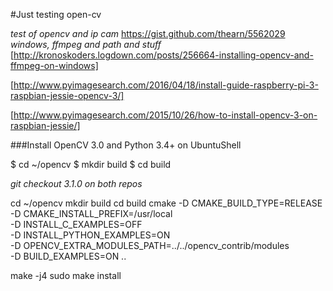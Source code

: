 #Just testing open-cv

*test of opencv and ip cam*
https://gist.github.com/thearn/5562029
*windows, ffmpeg and path and stuff*
[http://kronoskoders.logdown.com/posts/256664-installing-opencv-and-ffmpeg-on-windows]

[http://www.pyimagesearch.com/2016/04/18/install-guide-raspberry-pi-3-raspbian-jessie-opencv-3/]

[http://www.pyimagesearch.com/2015/10/26/how-to-install-opencv-3-on-raspbian-jessie/]

###Install OpenCV 3.0 and Python 3.4+ on UbuntuShell

$ cd ~/opencv
$ mkdir build
$ cd build

*git checkout 3.1.0 on both repos*

cd ~/opencv
mkdir build
cd build
cmake -D CMAKE_BUILD_TYPE=RELEASE \
	-D CMAKE_INSTALL_PREFIX=/usr/local \
	-D INSTALL_C_EXAMPLES=OFF \
	-D INSTALL_PYTHON_EXAMPLES=ON \
	-D OPENCV_EXTRA_MODULES_PATH=../../opencv_contrib/modules \
	-D BUILD_EXAMPLES=ON ..

make -j4
sudo make install